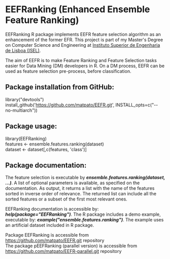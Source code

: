 # EEFRanking (Enhanced Ensemble Feature Ranking)
EEFRanking R package implements EEFR feature selection algorithm as an enhancement of the former EFR.
This project is part of my Master's Degree on Computer Science and Engineering at [Instituto Superior de Engenharia de Lisboa (ISEL)](https://www.isel.pt/).

The aim of EEFR is to make Feature Ranking and Feature Selection tasks easier for Data Mining (DM) developers in R.
On a DM process, EEFR can be used as feature selection pre-process, before classification.

## Package installation from GitHub:
library("devtools")<br/>
install_github('https://github.com/matpato/EEFR.git', INSTALL_opts=c("--no-multiarch"))


## Package usage:
library(EEFRanking)<br/>
features <- ensemble.features.ranking(dataset)<br/>
dataset <- dataset[,c(features, 'class')]

## Package documentation:
The feature selection is executable by ***ensemble.features.ranking(dataset, ...)***. 
A list of optional parameters is available, as specified on the documentation. 
As output, it returns a list with the name of the features sorted in inverse order of relevance. 
The returned list can include all the sorted features or a subset of the first most relevant ones.

EEFRanking documentation is accessible by: ***help(package="EEFRanking")***. 
The R package includes a demo example, executable by: ***example("ensemble.features.ranking")***. 
The example uses an artificial dataset included in R package.

Package EEFRanking is accessible from https://github.com/matpato/EEFR.git repository <br/>
The package pEEFRanking (parallel version) is accessible from https://github.com/matpato/EEFR-parallel.git repository
